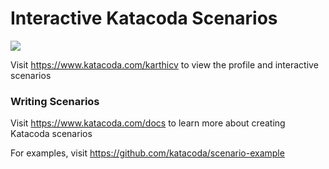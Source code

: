 # Interactive Katacoda Scenarios

[![](http://shields.katacoda.com/katacoda/karthicv/count.svg)](https://www.katacoda.com/karthicv "Get your profile on Katacoda.com")

Visit https://www.katacoda.com/karthicv to view the profile and interactive scenarios

### Writing Scenarios
Visit https://www.katacoda.com/docs to learn more about creating Katacoda scenarios

For examples, visit https://github.com/katacoda/scenario-example
